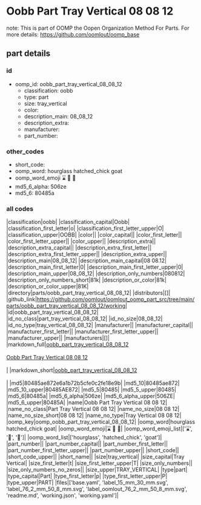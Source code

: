 # Oobb Part Tray Vertical 08 08 12  

note: This is part of OOMP the Oopen Organization Method For Parts. For more details: https://github.com/oomlout/oomp_base

##  part details





### id
* oomp_id: oobb_part_tray_vertical_08_08_12
  * classification: oobb
  * type: part
  * size: tray_vertical
  * color: 
  * description_main: 08_08_12
  * description_extra: 
  * manufacturer: 
  * part_number: 

### other_codes
* short_code: 
* oomp_word: hourglass hatched_chick goat
* oomp_word_emoji :hourglass: :hatched_chick: :goat:
* md5_6_alpha: 506ze
* md5_6: 80485a

### all codes 
|classification|oobb|
|classification_capital|Oobb|
|classification_first_letter|o|
|classification_first_letter_upper|O|
|classification_upper|OOBB|
|color||
|color_capital||
|color_first_letter||
|color_first_letter_upper||
|color_upper||
|description_extra||
|description_extra_capital||
|description_extra_first_letter||
|description_extra_first_letter_upper||
|description_extra_upper||
|description_main|08_08_12|
|description_main_capital|08 08.12|
|description_main_first_letter|0|
|description_main_first_letter_upper|0|
|description_main_upper|08_08_12|
|description_only_numbers|080812|
|description_only_numbers_short|81k|
|description_or_color|81k|
|description_or_color_upper|81K|
|directory|parts/oobb_part_tray_vertical_08_08_12|
|distributors|[]|
|github_link|https://github.com/oomlout/oomlout_oomp_part_src/tree/main/parts/oobb_part_tray_vertical_08_08_12/working|
|id|oobb_part_tray_vertical_08_08_12|
|id_no_class|part_tray_vertical_08_08_12|
|id_no_size|08_08_12|
|id_no_type|tray_vertical_08_08_12|
|manufacturer||
|manufacturer_capital||
|manufacturer_first_letter||
|manufacturer_first_letter_upper||
|manufacturer_upper||
|manufacturers|[]|
|markdown_full|[oobb_part_tray_vertical_08_08_12](https://github.com/oomlout/oomlout_oomp_part_src/tree/main/parts/oobb_part_tray_vertical_08_08_12/working)<br>[](https://github.com/oomlout/oomlout_oomp_part_src/tree/main/parts/oobb_part_tray_vertical_08_08_12/working)<br>[Oobb Part Tray Vertical 08 08 12](https://github.com/oomlout/oomlout_oomp_part_src/tree/main/parts/oobb_part_tray_vertical_08_08_12/working)<br><br>|
|markdown_short|[oobb_part_tray_vertical_08_08_12](https://github.com/oomlout/oomlout_oomp_part_src/tree/main/parts/oobb_part_tray_vertical_08_08_12/working)<br><br>|
|md5|80485ae872e6a1b72b5cfe0c2fe18e9b|
|md5_10|80485ae872|
|md5_10_upper|80485AE872|
|md5_5|80485|
|md5_5_upper|80485|
|md5_6|80485a|
|md5_6_alpha|506ze|
|md5_6_alpha_upper|506ZE|
|md5_6_upper|80485A|
|name|Oobb Part Tray Vertical 08 08 12|
|name_no_class|Part Tray Vertical 08 08 12|
|name_no_size|08 08 12|
|name_no_size_short|08 08 12|
|name_no_type|Tray Vertical 08 08 12|
|oomp_key|oomp_oobb_part_tray_vertical_08_08_12|
|oomp_word|hourglass hatched_chick goat|
|oomp_word_emoji|:hourglass: :hatched_chick: :goat:|
|oomp_word_emoji_list|[':hourglass:', ':hatched_chick:', ':goat:']|
|oomp_word_list|['hourglass', 'hatched_chick', 'goat']|
|part_number||
|part_number_capital||
|part_number_first_letter||
|part_number_first_letter_upper||
|part_number_upper||
|short_code||
|short_code_upper||
|short_name||
|size|tray_vertical|
|size_capital|Tray Vertical|
|size_first_letter|t|
|size_first_letter_upper|T|
|size_only_numbers||
|size_only_numbers_no_zeros||
|size_upper|TRAY_VERTICAL|
|type|part|
|type_capital|Part|
|type_first_letter|p|
|type_first_letter_upper|P|
|type_upper|PART|
|files|['base.yaml', 'label_15_mm_30_mm.svg', 'label_76_2_mm_50_8_mm.svg', 'label_oomlout_76_2_mm_50_8_mm.svg', 'readme.md', 'working.json', 'working.yaml']|
